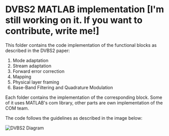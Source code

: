 # DVBS2 MATLAB implementation [I'm still working on it. If you want to contribute, write me!]
This folder contains the code implementation of the functional blocks as described in the DVBS2 paper:
1. Mode adaptation
2. Stream adaptation
3. Forward error correction
4. Mapping
5. Physical layer framing
6. Base-Band Filtering and Quadrature Modulation

Each folder contains the implementation of the corresponding block. Some of it uses MATLAB's com library, other parts are own implementation of the COM team.

The code follows the guidelines as described in the image below:

![DVBS2 Diagram](src/Assets/DVBS2-Diagram.png)
